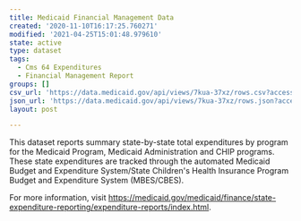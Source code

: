 ```yaml
---
title: Medicaid Financial Management Data
created: '2020-11-10T16:17:25.760271'
modified: '2021-04-25T15:01:48.979610'
state: active
type: dataset
tags:
  - Cms 64 Expenditures
  - Financial Management Report
groups: []
csv_url: 'https://data.medicaid.gov/api/views/7kua-37xz/rows.csv?accessType=DOWNLOAD'
json_url: 'https://data.medicaid.gov/api/views/7kua-37xz/rows.json?accessType=DOWNLOAD'
layout: post

---
```

This dataset reports summary state-by-state total expenditures by program for the Medicaid Program, Medicaid Administration and CHIP programs. These state expenditures are tracked through the automated Medicaid Budget and Expenditure System/State Children's Health Insurance Program Budget and Expenditure System (MBES/CBES).

For more information, visit https://medicaid.gov/medicaid/finance/state-expenditure-reporting/expenditure-reports/index.html.
